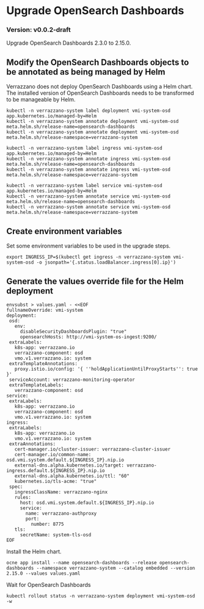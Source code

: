 # Upgrade OpenSearch Dashboards

### Version: v0.0.2-draft

Upgrade OpenSearch Dashboards 2.3.0 to 2.15.0.

## Modify the OpenSearch Dashboards objects to be annotated as being managed by Helm
Verrazzano does not deploy OpenSearch Dashboards using a Helm chart.
The installed version of OpenSearch Dashboards needs to be transformed to be manageable by Helm.

```text
kubectl -n verrazzano-system label deployment vmi-system-osd app.kubernetes.io/managed-by=Helm
kubectl -n verrazzano-system annotate deployment vmi-system-osd meta.helm.sh/release-name=opensearch-dashboards
kubectl -n verrazzano-system annotate deployment vmi-system-osd meta.helm.sh/release-namespace=verrazzano-system

kubectl -n verrazzano-system label ingress vmi-system-osd app.kubernetes.io/managed-by=Helm
kubectl -n verrazzano-system annotate ingress vmi-system-osd meta.helm.sh/release-name=opensearch-dashboards
kubectl -n verrazzano-system annotate ingress vmi-system-osd meta.helm.sh/release-namespace=verrazzano-system

kubectl -n verrazzano-system label service vmi-system-osd app.kubernetes.io/managed-by=Helm
kubectl -n verrazzano-system annotate service vmi-system-osd meta.helm.sh/release-name=opensearch-dashboards
kubectl -n verrazzano-system annotate service vmi-system-osd meta.helm.sh/release-namespace=verrazzano-system
```

## Create environment variables
Set some environment variables to be used in the upgrade steps.

 ```text
 export INGRESS_IP=$(kubectl get ingress -n verrazzano-system vmi-system-osd -o jsonpath='{.status.loadBalancer.ingress[0].ip}')
 ```

## Generate the values override file for the Helm deployment
 ```text
envsubst > values.yaml - <<EOF
fullnameOverride: vmi-system 
deployment:
  osd:
    env:
      disableSecurityDashboardsPlugin: "true"
      opensearchHosts: http://vmi-system-os-ingest:9200/
  extraLabels:
    k8s-app: verrazzano.io
    verrazzano-component: osd
    vmo.v1.verrazzano.io: system
  extraTemplateAnnotations:
    proxy.istio.io/config: '{ ''holdApplicationUntilProxyStarts'': true }'
  serviceAccount: verrazzano-monitoring-operator
  extraTemplateLabels:
    verrazzano-component: osd
service:
  extraLabels:
    k8s-app: verrazzano.io
    verrazzano-component: osd
    vmo.v1.verrazzano.io: system
ingress:
  extraLabels:
    k8s-app: verrazzano.io
    vmo.v1.verrazzano.io: system
  extraAnnotations:
    cert-manager.io/cluster-issuer: verrazzano-cluster-issuer
    cert-manager.io/common-name: osd.vmi.system.default.${INGRESS_IP}.nip.io
    external-dns.alpha.kubernetes.io/target: verrazzano-ingress.default.${INGRESS_IP}.nip.io
    external-dns.alpha.kubernetes.io/ttl: "60"
    kubernetes.io/tls-acme: "true"
  spec:
    ingressClassName: verrazzano-nginx
    rules:
      host: osd.vmi.system.default.${INGRESS_IP}.nip.io
      service:
        name: verrazzano-authproxy
        port:
          number: 8775
    tls:
      secretName: system-tls-osd
EOF
```

Install the Helm chart.
 ```text
 ocne app install --name opensearch-dashboards --release opensearch-dashboards --namespace verrazzano-system --catalog embedded --version 2.15.0 --values values.yaml
 ```

Wait for OpenSearch Dashboards
```text
kubectl rollout status -n verrazzano-system deployment vmi-system-osd -w
```

